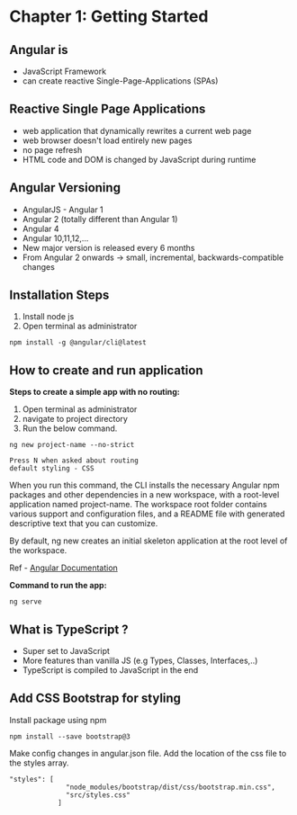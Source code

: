 # Chapter 1: Getting Started

## Angular is

- JavaScript Framework
- can create reactive Single-Page-Applications (SPAs)

## Reactive Single Page Applications

- web application that dynamically rewrites a current web page
- web browser doesn't load entirely new pages
- no page refresh
- HTML code and DOM is changed by JavaScript during runtime

## Angular Versioning

- AngularJS - Angular 1
- Angular 2 (totally different than Angular 1)
- Angular 4
- Angular 10,11,12,...
- New major version is released every 6 months
- From Angular 2 onwards -> small, incremental, backwards-compatible changes

## Installation Steps

1. Install node js
2. Open terminal as administrator
```
npm install -g @angular/cli@latest
```
## How to create and run application

**Steps to create a simple app with no routing:**
1. Open terminal as administrator
2. navigate to project directory
3. Run the below command.
```
ng new project-name --no-strict

Press N when asked about routing
default styling - CSS
```
When you run this command, the CLI installs the necessary Angular npm packages and other dependencies in a new workspace, with a root-level application named project-name. The workspace root folder contains various support and configuration files, and a README file with generated descriptive text that you can customize.

By default, ng new creates an initial skeleton application at the root level of the workspace.

Ref - [Angular Documentation](https://angular.io/guide/file-structure)

**Command to run the app:**

```
ng serve
```
## What is TypeScript ?

- Super set to JavaScript
- More features than vanilla JS (e.g Types, Classes, Interfaces,..)
- TypeScript is compiled to JavaScript in the end

## Add CSS Bootstrap for styling

Install package using npm
```
npm install --save bootstrap@3
```
Make config changes in angular.json file. Add the location of the css file to the styles array.

```
"styles": [
              "node_modules/bootstrap/dist/css/bootstrap.min.css",
              "src/styles.css"
            ]
```